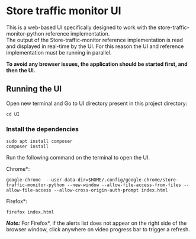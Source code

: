 # Store traffic monitor UI
This is a web-based UI specifically designed to work with the store-traffic-monitor-python reference implementation.   
The output of the Store-traffic-monitor reference implementation is read and displayed in real-time by the UI. For this reason the UI and reference implementation must be running in parallel. 

**To avoid any browser issues, the application should be started first, and then the UI.**

## Running the UI

Open new terminal and Go to UI directory present in this project directory:

```
cd UI
```

### Install the dependencies
```
sudo apt install composer
composer install
```
Run the following command on the terminal to open the UI.<br>

Chrome*:
```
google-chrome  --user-data-dir=$HOME/.config/google-chrome/store-traffic-monitor-python --new-window --allow-file-access-from-files --allow-file-access --allow-cross-origin-auth-prompt index.html
```
Firefox*:
```
firefox index.html
```
**_Note:_** For Firefox*, if the alerts list does not appear on the right side of the browser window, click anywhere on video progress bar to trigger a refresh.
